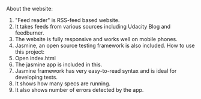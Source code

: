 About the website:
1.	"Feed reader" is RSS-feed based website.
2.	It takes feeds from various sources including Udacity Blog and feedburner.
3.	The website is fully responsive and works well on mobile phones.
4.	Jasmine, an open source testing framework is also included.
How to use this project:
1. 	Open index.html
2.	The jasmine app is included in this.
3.	Jasmine framework has very easy-to-read syntax and is ideal for developing tests.
4.	It shows how many specs are running.
5. 	It also shows number of errors detected by the app.